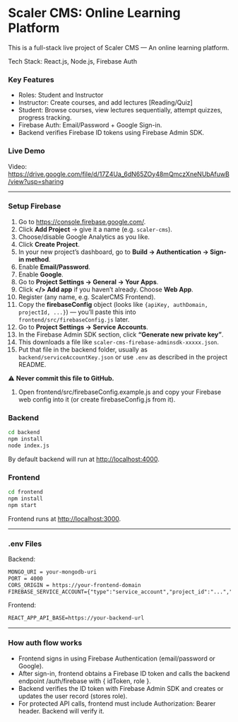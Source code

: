 # Scaler CMS: Online Learning Platform

This is a full-stack live project of Scaler CMS — An online learning platform.

Tech Stack: React.js, Node.js, Firebase Auth

### Key Features

- Roles: Student and Instructor
- Instructor: Create courses, and add lectures [Reading/Quiz]
- Student: Browse courses, view lectures sequentially, attempt quizzes, progress tracking.
- Firebase Auth: Email/Password + Google Sign-in.
- Backend verifies Firebase ID tokens using Firebase Admin SDK.

### Live Demo

Video: https://drive.google.com/file/d/17Z4Ua_6dN65ZOy48mQmczXneNUbAfuwB/view?usp=sharing

---

### Setup Firebase

1. Go to https://console.firebase.google.com/.
2. Click **Add Project** → give it a name (e.g. `scaler-cms`).
3. Choose/disable Google Analytics as you like. 
4. Click **Create Project**.
5. In your new project’s dashboard, go to **Build → Authentication → Sign-in method**.
6. Enable **Email/Password**. 
7. Enable **Google**. 
8. Go to **Project Settings → General → Your Apps**. 
9. Click **</> Add app** if you haven’t already. Choose **Web App**. 
10. Register (any name, e.g. ScalerCMS Frontend).
11. Copy the **firebaseConfig** object (looks like `{apiKey, authDomain, projectId, ...}`) — you’ll paste this into `frontend/src/firebaseConfig.js` later.
12. Go to **Project Settings → Service Accounts**.
13. In the Firebase Admin SDK section, click **“Generate new private key”**.
14. This downloads a file like `scaler-cms-firebase-adminsdk-xxxxx.json`.
15. Put that file in the backend folder, usually as `backend/serviceAccountKey.json` or use `.env` as described in the project README.

⚠️ **Never commit this file to GitHub.**

1. Open frontend/src/firebaseConfig.example.js and copy your Firebase web config into it (or create firebaseConfig.js from it).

### Backend

```bash
cd backend
npm install 
node index.js
```

By default backend will run at [http://localhost:4000](http://localhost:4000/).

### Frontend

```bash
cd frontend
npm install
npm start
```

Frontend runs at [http://localhost:3000](http://localhost:3000/).

---

### .env Files

Backend:

```markdown
MONGO_URI = your-mongodb-uri
PORT = 4000
CORS_ORIGIN = https://your-frontend-domain
FIREBASE_SERVICE_ACCOUNT={"type":"service_account","project_id":"...","private_key_id":"...","private_key":"-----BEGIN PRIVATE KEY-----\\n...\\n-----END PRIVATE KEY-----\\n","client_email":"...@...gserviceaccount.com","client_id":"...","auth_uri":"[https://accounts.google.com/o/oauth2/auth","token_uri":"https://oauth2.googleapis.com/token","auth_provider_x509_cert_url":"https://www.googleapis.com/oauth2/v1/certs","client_x509_cert_url":"https://www.googleapis.com/robot/v1/metadata/x509/](https://accounts.google.com/o/oauth2/auth%22,%22token_uri%22:%22https://oauth2.googleapis.com/token%22,%22auth_provider_x509_cert_url%22:%22https://www.googleapis.com/oauth2/v1/certs%22,%22client_x509_cert_url%22:%22https://www.googleapis.com/robot/v1/metadata/x509/)..."}
```

Frontend:

```markdown
REACT_APP_API_BASE=https://your-backend-url
```

---

### How auth flow works

- Frontend signs in using Firebase Authentication (email/password or Google).
- After sign-in, frontend obtains a Firebase ID token and calls the backend endpoint /auth/firebase with { idToken, role }.
- Backend verifies the ID token with Firebase Admin SDK and creates or updates the user record (stores role).
- For protected API calls, frontend must include Authorization: Bearer <idToken> header. Backend will verify it.
